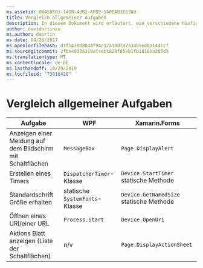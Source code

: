 ```yaml
---
ms.assetid: 0B45BF03-145B-43B2-AFD9-5A0EAB1E63A9
title: Vergleich allgemeiner Aufgaben
description: In diesem Dokument wird erläutert, wie verschiedene häufige Aufgaben in WPF und xamarin. Forms ausgeführt werden. Es werden Schaltflächen, Timer, Schriftgrößen, das Öffnen eines URIs und das Anzeigen eines Aktions Blatts untersucht.
author: davidortinau
ms.author: daortin
ms.date: 04/26/2017
ms.openlocfilehash: d1f1430d8044f94c17a19d747334b5ed8a1441cf
ms.sourcegitcommit: 2fbe4932a319af4ebc829f65eb1fb1816ba305d3
ms.translationtype: MT
ms.contentlocale: de-DE
ms.lasthandoff: 10/29/2019
ms.locfileid: "73016420"
---
```

# <a name="common-tasks-comparison"></a>Vergleich allgemeiner Aufgaben

| Aufgabe | WPF | Xamarin.Forms |
|--- |--- |--- |
|Anzeigen einer Meldung auf dem Bildschirm mit Schaltflächen|`MessageBox`|`Page.DisplayAlert`|
|Erstellen eines Timers|`DispatcherTimer`-Klasse|`Device.StartTimer` statische Methode|
|Standardschrift Größe erhalten|statische `SystemFonts`-Klasse|`Device.GetNamedSize` statische Methode|
|Öffnen eines URI/einer URL|`Process.Start`|`Device.OpenUri`|
|Aktions Blatt anzeigen (Liste der Schaltflächen)|n/v|`Page.DisplayActionSheet`|
